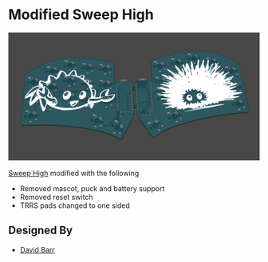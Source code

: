# Modified Sweep High

![SweepHigh](sweep-high-combo.png)

[Sweep High](https://github.com/davidphilipbarr/Sweep/tree/main/Sweep%20High) modified with the following
* Removed mascot, puck and battery support
* Removed reset switch
* TRRS pads changed to one sided

## Designed By
* [David Barr](https://github.com/davidphilipbarr/Sweep/)

